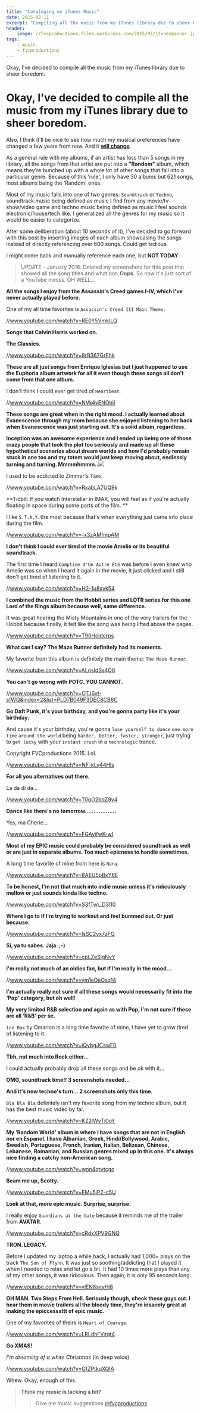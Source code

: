 ```yaml
---
title: "Cataloging my iTunes Music"
date: 2015-02-11
excerpt: "Compiling all the music from my iTunes library due to sheer boredom."
header:
    image: //fvcproductions.files.wordpress.com/2015/02/itunesbanner.jpg
tags:
    - music
    - fvcproductions
---
```


Okay, I've decided to compile all the music from my iTunes library due to sheer boredom.

Okay, I've decided to compile all the music from my iTunes library due to sheer boredom.
========================================================================================



Also, I think it'll be nice to see how much my musical preferences have
changed a few years from now. And it [**will
change**](//www.ted.com/talks/dan_gilbert_you_are_always_changing "Dan Gilbert").

As a general rule with my albums, if an artist has less than 5 songs in
my library, all the songs from that artist are put into a **"Random"**
album, which means they're bunched up with a whole lot of other songs
that fall into a particular genre. Because of this ‘rule', I only have
30 albums but 621 songs, most albums being the ‘Random' ones.

Most of my music falls into one of two genres: `Soundtrack` or `Techno`,
soundtrack music being defined as music I find from any
movie/tv-show/video game and techno music being defined as music I feel
sounds electronic/house/tech like. I generalized all the genres for my
music so it would be easier to categorize.



After some deliberation (about 10 seconds of it), I've decided to go
forward with this post by inserting images of each album showcasing the
songs instead of directly referencing over 600 songs. Could get tedious.

I might come back and manually reference each one, but **NOT TODAY**.

> UPDATE - January 2016: Deleted my screenshots for this post that
> showed all the song titles and what not. **Oops.** So now it's just
> sort of a YouTube messs. OH WELL...



**All the songs I enjoy from the Assassin's Creed games I-IV, which I've
never actually played before.**

One of my all time favorites is `Assassin's Creed III Main Theme.`

//www.youtube.com/watch?v=RE0Y5VmkILQ



**Songs that Calvin Harris worked on.**



**The Classics.**

//www.youtube.com/watch?v=8rR367GrFhk



**These are all just songs from Enrique Iglesias but I just happened to
use the Euphoria album artwork for all it even though these songs all
don't come from that one album.**

I don't think I could ever get tired of `Heartbeat`.

//www.youtube.com/watch?v=NVk4vENObiI



**These songs are great when in the right mood. I actually learned about
Evanescence through my mom because she enjoyed listening to her back
when Evanescence was just starting out. It's a solid album,
regardless.**



**Inception was an awesome experience and I ended up being one of those
crazy people that took the plot too seriously and made up all these
hypothetical scenarios about dream worlds and how I'd probably remain
stuck in one too and my totem would just keep moving about, endlessly
turning and turning.
Mmmmhmmm..**![](//fvcproductions.files.wordpress.com/2015/02/inception.png)

I used to be addicted to Zimmer's `Time`.

//www.youtube.com/watch?v=RxabLA7UQ9k



**Tidbit: If you watch Interstellar in IMAX, you will feel as if you're
actually floating in space during some parts of the film. **

I like `S.T.A.Y`. the most because that's when everything just came into
place during the film.

//www.youtube.com/watch?v=-x3zAMfmpAM



**I don't think I could ever tired of the movie Amelie or its beautiful
soundtrack.**

The first time I heard `Comptine d'Un Autre Été` was before I even knew
who Amelie was so when I heard it again in the movie, it just clicked
and I still don't get tired of listening to it.

//www.youtube.com/watch?v=H2-1u8xvk54



**I combined the music from the Hobbit series and LOTR series for this
one Lord of the Rings album because well, same difference.**

It was great hearing the Misty Mountains in one of the very trailers for
the Hobbit because finally, it felt like the song was being lifted above
the pages.

//www.youtube.com/watch?v=T90Holdcrps



**What can I say? The Maze Runner definitely had its moments.**

My favorite from this album is definitely the main
theme: `The Maze Runner`.

//www.youtube.com/watch?v=ALnsIdSs4O0



**You can't go wrong with POTC. YOU CANNOT.**

//www.youtube.com/watch?v=OTJ6xt-sfWQ&index=2&list=PLD7B049F3DEC8CB6C



**Go Daft Punk, it's your birthday, and you're gonna party like it's
your birthday.**

And cause it's your birthday, you're gonna `lose yourself to dance`
`one more time` `around the world` being
`harder, better, faster, stronger`, just trying to `get lucky` with your
`instant crush` in a `technologic` trance.

Copyright FVCproductions 2015. Lol.

//www.youtube.com/watch?v=NF-kLy44Hls



**For all you alternatives out there.**

La da di da...

//www.youtube.com/watch?v=T0gO2bqZ8v4



**Dance like there's no tomorrow………………**

Yes, ma Cherie...

//www.youtube.com/watch?v=FGAyjfwK-wI



**Most of my EPIC music could probably be considered soundtrack as well
or are just in separate albums. Too much epicness to handle sometimes.**

A long time favorite of mine from here is `Nara`.

//www.youtube.com/watch?v=8AEU5pBxY6E



**To be honest, I'm not that much into indie music unless it's
ridiculously mellow or just sounds kinda like techno.**

//www.youtube.com/watch?v=S3fTw\_D3l10



**Where I go to if I'm trying to workout and feel bummed out. Or just
because.**

//www.youtube.com/watch?v=lsSC2vx7zFQ



**Si, ya tu sabes. Jaja. ;-)**

//www.youtube.com/watch?v=cpLZeSigNvY



**I'm really not much of an oldies fan, but if I'm really in the mood…**

//www.youtube.com/watch?v=ym1eDeOxq14



**I'm actually really not sure if all these songs would necessarily fit
into the ‘Pop' category, but oh well!**



**My very limited R&B selection and again as with Pop, I'm not sure if
these are all ‘R&B' per se.**

`Ice Box` by Omarion is a long time favorite of mine, I have yet to grow
tired of listening to it.

//www.youtube.com/watch?v=jQybgJCswF0



**Tbh, not much into Rock either…**

I could actually probably drop all these songs and be ok with it…



**OMG, soundtrack time!! 3 screenshots needed…**



**And it's now techno's turn… 2 screenshots only this time.**

`Bla Bla Bla` definitely isn't my favorite song from my techno album,
but it has the best music video by far.

//www.youtube.com/watch?v=KZ2lWyTi0oY



**My ‘Random World' album is where I have songs that are not in English
nor en Espanol. I have Albanian, Greek, Hindi/Bollywood, Arabic,
Swedish, Portuguese, French, Iranian, Italian, Belizean, Chinese,
Lebanese, Romanian, and Russian genres mixed up in this one. It's always
nice finding a catchy non-American song.**

//www.youtube.com/watch?v=won4qtytcgo



**Beam me up, Scotty.**

//www.youtube.com/watch?v=EMu5jP2-c5U



**Look at that, more epic music. Surprise, surprise.**

I really enjoy `Guardians at the Gate` because it reminds me of the
trailer from **AVATAR**.

//www.youtube.com/watch?v=cRdxXPV9GNQ



**TRON. LEGACY.**

Before I updated my laptop a while back, I actually had 1,000+ plays on
the track `The Son of Flynn`. It was just so soothing/addicting that I
played it when I needed to relax and let go a bit. It had 10 times more
plays than any of my other songs, it was ridiculous. Then again, it is
only 95 seconds long..

//www.youtube.com/watch?v=vlEN8svyHj8



**OH MAN. Two Steps From Hell. Seriously though, check these guys out. I
hear them in movie trailers all the bloody time, they're insanely great
at making the epiccesssttt of epic music.**

One of my favorites of theirs is `Heart of Courage`.

//www.youtube.com/watch?v=LRLdhFVzqt4



**Go XMAS!**

*I'm dreaming of a white Christmas* (in deep voice).

//www.youtube.com/watch?v=GfZPtkqXQIA



Whew. Okay, enough of this.



> **Think my music is lacking a bit?**
>
> > Give me music suggestions
> > [@fvcproductions](//twitter.com/fvcproductions)
